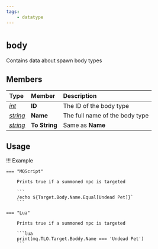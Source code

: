 ```yaml
---
tags:
    - datatype
---
```


# `body`

Contains data about spawn body types

## Members

| **Type** | **Member** | **Description** |
| :--- | :--- | :--- |
| [_int_](datatype-int.md) | **ID** | The ID of the body type |
| [_string_](datatype-string.md) | **Name** | The full name of the body type |
| [_string_](datatype-string.md) | **To String** | Same as **Name** |

## Usage

!!! Example

    === "MQScript"

        Prints true if a summoned npc is targeted

        ```
        /echo ${Target.Body.Name.Equal[Undead Pet]}`
        ```

    === "Lua"

        Prints true if a summoned npc is targeted

        ```lua
        print(mq.TLO.Target.Boddy.Name === 'Undead Pet')
        ```
